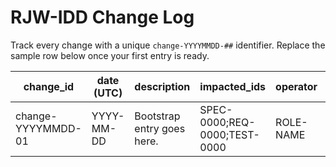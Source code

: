 # RJW-IDD Change Log

Track every change with a unique `change-YYYYMMDD-##` identifier. Replace the sample row below once your first entry is ready.

| change_id | date (UTC) | description | impacted_ids | operator | verification |
|-----------|------------|-------------|--------------|----------|--------------|
| change-YYYYMMDD-01 | YYYY-MM-DD | Bootstrap entry goes here. | SPEC-0000;REQ-0000;TEST-0000 | ROLE-NAME | validator:pass YYYY-MM-DDThhmmssZ |
